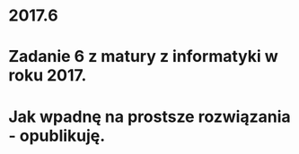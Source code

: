 # 2017.6 
# Zadanie 6 z matury z informatyki w roku 2017. 
# Jak wpadnę na prostsze rozwiązania - opublikuję. 
